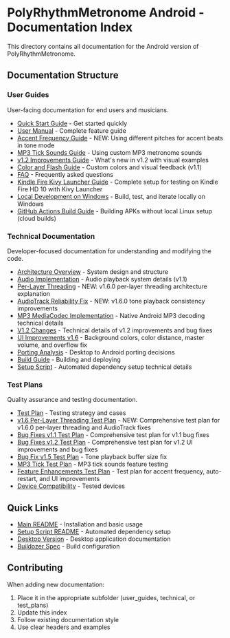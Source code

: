 # PolyRhythmMetronome Android - Documentation Index

This directory contains all documentation for the Android version of PolyRhythmMetronome.

## Documentation Structure

### User Guides
User-facing documentation for end users and musicians.

- [Quick Start Guide](user_guides/QUICK_START.md) - Get started quickly
- [User Manual](user_guides/USER_MANUAL.md) - Complete feature guide
- [Accent Frequency Guide](user_guides/accent_frequency_guide.md) - NEW: Using different pitches for accent beats in tone mode
- [MP3 Tick Sounds Guide](user_guides/MP3_TICK_SOUNDS.md) - Using custom MP3 metronome sounds
- [v1.2 Improvements Guide](user_guides/v1.2_improvements.md) - What's new in v1.2 with visual examples
- [Color and Flash Guide](user_guides/color_and_flash_guide.md) - Custom colors and visual feedback (v1.1)
- [FAQ](user_guides/FAQ.md) - Frequently asked questions
- [Kindle Fire Kivy Launcher Guide](user_guides/KINDLE_FIRE_KIVY_LAUNCHER_GUIDE.md) - Complete setup for testing on Kindle Fire HD 10 with Kivy Launcher
- [Local Development on Windows](user_guides/LOCAL_DEVELOPMENT_WINDOWS.md) - Build, test, and iterate locally on Windows
- [GitHub Actions Build Guide](user_guides/GITHUB_ACTIONS_BUILD_GUIDE.md) - Building APKs without local Linux setup (cloud builds)

### Technical Documentation
Developer-focused documentation for understanding and modifying the code.

- [Architecture Overview](technical/ARCHITECTURE.md) - System design and structure
- [Audio Implementation](technical/AUDIO_IMPLEMENTATION.md) - Audio playback system details (v1.1)
- [Per-Layer Threading](technical/PER_LAYER_THREADING.md) - NEW: v1.6.0 per-layer threading architecture explanation
- [AudioTrack Reliability Fix](technical/AUDIOTRACK_RELIABILITY_FIX.md) - NEW: v1.6.0 tone playback consistency improvements
- [MP3 MediaCodec Implementation](technical/MP3_MEDIACODEC_IMPLEMENTATION.md) - Native Android MP3 decoding technical details
- [V1.2 Changes](technical/V1.2_CHANGES.md) - Technical details of v1.2 improvements and bug fixes
- [UI Improvements v1.6](technical/UI_IMPROVEMENTS_V1.6.md) - Background colors, color distance, master volume, and overflow fix
- [Porting Analysis](technical/PORTING_ANALYSIS.md) - Desktop to Android porting decisions
- [Build Guide](technical/BUILD_GUIDE.md) - Building and deploying
- [Setup Script](technical/SETUP_SCRIPT.md) - Automated dependency setup technical details

### Test Plans
Quality assurance and testing documentation.

- [Test Plan](test_plans/TEST_PLAN.md) - Testing strategy and cases
- [v1.6 Per-Layer Threading Test Plan](test_plans/v1.6_per_layer_threading_test_plan.md) - NEW: Comprehensive test plan for v1.6.0 per-layer threading and AudioTrack fixes
- [Bug Fixes v1.1 Test Plan](test_plans/bug_fixes_v1.1_test_plan.md) - Comprehensive test plan for v1.1 bug fixes
- [Bug Fixes v1.2 Test Plan](test_plans/bug_fixes_v1.2_test_plan.md) - Comprehensive test plan for v1.2 UI improvements and bug fixes
- [Bug Fix v1.5 Test Plan](test_plans/bug_fix_v1.5_test_plan.md) - Tone playback buffer size fix
- [MP3 Tick Test Plan](test_plans/MP3_TICK_TEST_PLAN.md) - MP3 tick sounds feature testing
- [Feature Enhancements Test Plan](test_plans/feature_enhancements_test_plan.md) - Test plan for accent frequency, auto-restart, and UI improvements
- [Device Compatibility](test_plans/DEVICE_COMPATIBILITY.md) - Tested devices

## Quick Links

- [Main README](../README.md) - Installation and basic usage
- [Setup Script README](../SETUP_SCRIPT_README.md) - Automated dependency setup
- [Desktop Version](../../Desktop/README.md) - Desktop application documentation
- [Buildozer Spec](../buildozer.spec) - Build configuration

## Contributing

When adding new documentation:
1. Place it in the appropriate subfolder (user_guides, technical, or test_plans)
2. Update this index
3. Follow existing documentation style
4. Use clear headers and examples
